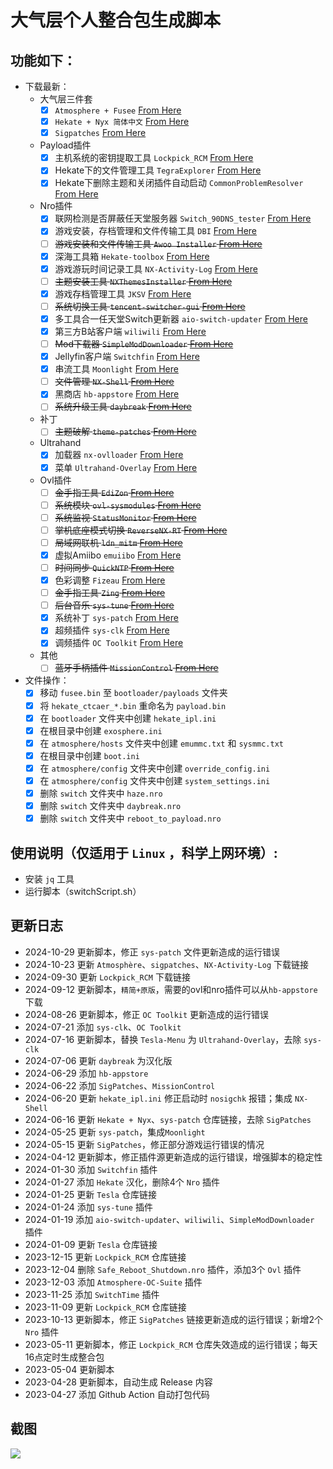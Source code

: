 # 大气层个人整合包生成脚本

## 功能如下：

- 下载最新：
  - 大气层三件套
    - [x] `Atmosphere + Fusee` [From Here](https://github.com/Atmosphere-NX/Atmosphere/releases/latest)
    - [x] `Hekate + Nyx 简体中文` [From Here](https://github.com/easyworld/hekate/releases/latest)
    - [x] `Sigpatches` [From Here](https://sigmapatches.su/sigpatches.zip?06.11.2024)
  - Payload插件
    - [x] 主机系统的密钥提取工具 `Lockpick_RCM` [From Here](https://sigmapatches.su/Lockpick_RCM_v1.9.12.zip?12.30.2023)
    - [x] Hekate下的文件管理工具 `TegraExplorer` [From Here](https://github.com/suchmememanyskill/TegraExplorer/releases/latest)
    - [x] Hekate下删除主题和关闭插件自动启动 `CommonProblemResolver` [From Here](https://github.com/zdm65477730/CommonProblemResolver/releases/latest)
  - Nro插件
    - [x] 联网检测是否屏蔽任天堂服务器 `Switch_90DNS_tester` [From Here](https://github.com/meganukebmp/Switch_90DNS_tester/releases/latest)
    - [x] 游戏安装，存档管理和文件传输工具 `DBI` [From Here](https://github.com/rashevskyv/dbi/releases/latest)
    - [ ] ~~游戏安装和文件传输工具 `Awoo Installer` [From Here](https://github.com/dragonflylee/Awoo-Installer/releases/latest)~~
    - [x] 深海工具箱 `Hekate-toolbox` [From Here](https://github.com/WerWolv/Hekate-Toolbox/releases/latest)
    - [x] 游戏游玩时间记录工具 `NX-Activity-Log` [From Here](https://github.com/zdm65477730/NX-Activity-Log/releases/latest)
    - [ ] ~~主题安装工具 `NXThemesInstaller` [From Here](https://github.com/exelix11/SwitchThemeInjector/releases/latest)~~
    - [x] 游戏存档管理工具 `JKSV` [From Here](https://github.com/J-D-K/JKSV/releases/latest)
    - [ ] ~~系统切换工具 `tencent-switcher-gui` [From Here](https://github.com/CaiMiao/Tencent-switcher-GUI/releases/latest)~~
    - [x] 多工具合一任天堂Switch更新器 `aio-switch-updater` [From Here](https://github.com/HamletDuFromage/aio-switch-updater/releases/latest)
    - [x] 第三方B站客户端 `wiliwili` [From Here](https://github.com/xfangfang/wiliwili/releases/latest)
    - [ ] ~~Mod下载器 `SimpleModDownloader` [From Here](https://github.com/PoloNX/SimpleModDownloader/releases/latest)~~
    - [x] Jellyfin客户端 `Switchfin` [From Here](https://github.com/dragonflylee/switchfin/releases/latest)
    - [x] 串流工具 `Moonlight` [From Here](https://github.com/XITRIX/Moonlight-Switch/releases/latest)
    - [ ] ~~文件管理 `NX-Shell` [From Here](https://www.tekqart.com/thread-222735-1-1.html)~~
    - [x] 黑商店 `hb-appstore`  [From Here](https://github.com/fortheusers/hb-appstore/releases/latest)
    - [ ] ~~系统升级工具 `daybreak`  [From Here](https://www.tekqart.com/thread-258184-1-1.html)~~

  - 补丁
    - [ ] ~~主题破解 `theme-patches` [From Here](https://github.com/exelix11/theme-patches)~~
  - Ultrahand
    - [x] 加载器 `nx-ovlloader` [From Here](https://github.com/ppkantorski/nx-ovlloader/releases/latest)
    - [x] 菜单 `Ultrahand-Overlay` [From Here](https://github.com/ppkantorski/Ultrahand-Overlay/releases/latest)
  - Ovl插件
    - [ ] ~~金手指工具 `EdiZon` [From Here](https://www.tekqart.com/thread-222735-1-1.html)~~
    - [ ] ~~系统模块 `ovl-sysmodules` [From Here](https://www.tekqart.com/thread-222735-1-1.html)~~
    - [ ] ~~系统监视 `StatusMonitor` [From Here](https://www.tekqart.com/thread-222735-1-1.html)~~
    - [ ] ~~掌机底座模式切换 `ReverseNX-RT` [From Here](https://www.tekqart.com/thread-222735-1-1.html)~~
    - [ ] ~~局域网联机 `ldn_mitm` [From Here](https://www.tekqart.com/thread-222735-1-1.html)~~
    - [x] 虚拟Amiibo `emuiibo` [From Here](https://github.com/XorTroll/emuiibo/releases/latest)
    - [ ] ~~时间同步 `QuickNTP` [From Here](https://www.tekqart.com/thread-222735-1-1.html)~~
    - [x] 色彩调整 `Fizeau` [From Here](https://github.com/averne/Fizeau/releases/latest)
    - [ ] ~~金手指工具 `Zing` [From Here](https://www.tekqart.com/thread-222735-1-1.html)~~
    - [ ] ~~后台音乐 `sys-tune` [From Here](https://www.tekqart.com/thread-370954-1-1.html)~~
    - [x] 系统补丁 `sys-patch` [From Here](https://github.com/impeeza/sys-patch/releases/latest)
    - [x] 超频插件 `sys-clk` [From Here](https://github.com/retronx-team/sys-clk/releases/latest)
    - [x] 调频插件 `OC Toolkit` [From Here](https://github.com/halop/OC_Toolkit_SC_EOS/releases/latest)

  - 其他
    - [ ] ~~蓝牙手柄插件 `MissionControl` [From Here](https://github.com/ndeadly/MissionControl/releases/latest)~~

- 文件操作：
    - [x] 移动 `fusee.bin` 至 `bootloader/payloads` 文件夹
    - [x] 将 `hekate_ctcaer_*.bin` 重命名为 `payload.bin`
    - [x] 在 `bootloader` 文件夹中创建 `hekate_ipl.ini`
    - [x] 在根目录中创建 `exosphere.ini`
    - [x] 在 `atmosphere/hosts` 文件夹中创建 `emummc.txt` 和 `sysmmc.txt`
    - [x] 在根目录中创建 `boot.ini`
    - [x] 在 `atmosphere/config` 文件夹中创建 `override_config.ini`
    - [x] 在 `atmosphere/config` 文件夹中创建 `system_settings.ini`
    - [x] 删除 `switch` 文件夹中 `haze.nro`
    - [x] 删除 `switch` 文件夹中 `daybreak.nro`
    - [x] 删除 `switch` 文件夹中 `reboot_to_payload.nro`

## 使用说明（仅适用于 `Linux` ，科学上网环境）:
  - 安装 `jq` 工具
  - 运行脚本（switchScript.sh）

## 更新日志
- 2024-10-29 更新脚本，修正 `sys-patch` 文件更新造成的运行错误
- 2024-10-23 更新 `Atmosphère`、`sigpatches`、`NX-Activity-Log` 下载链接
- 2024-09-30 更新 `Lockpick_RCM` 下载链接
- 2024-09-12 更新脚本，`精简+原版`，需要的ovl和nro插件可以从`hb-appstore`下载
- 2024-08-26 更新脚本，修正 `OC Toolkit` 更新造成的运行错误
- 2024-07-21 添加 `sys-clk`、`OC Toolkit`
- 2024-07-16 更新脚本，替换 `Tesla-Menu` 为 `Ultrahand-Overlay`，去除 `sys-clk`
- 2024-07-06 更新 `daybreak` 为汉化版
- 2024-06-29 添加 `hb-appstore`
- 2024-06-22 添加 `SigPatches`、`MissionControl`
- 2024-06-20 更新 `hekate_ipl.ini` 修正启动时 `nosigchk` 报错；集成 `NX-Shell`
- 2024-06-16 更新 `Hekate + Nyx`、`sys-patch` 仓库链接，去除 `SigPatches`
- 2024-05-25 更新 `sys-patch`，集成`Moonlight`
- 2024-05-15 更新 `SigPatches`，修正部分游戏运行错误的情况
- 2024-04-12 更新脚本，修正插件源更新造成的运行错误，增强脚本的稳定性
- 2024-01-30 添加 `Switchfin` 插件
- 2024-01-27 添加 `Hekate` 汉化，删除4个 `Nro` 插件
- 2024-01-25 更新 `Tesla` 仓库链接
- 2024-01-24 添加 `sys-tune` 插件
- 2024-01-19 添加 `aio-switch-updater`、`wiliwili`、`SimpleModDownloader` 插件
- 2024-01-09 更新 `Tesla` 仓库链接
- 2023-12-15 更新 `Lockpick_RCM` 仓库链接
- 2023-12-04 删除 `Safe_Reboot_Shutdown.nro` 插件，添加3个 `Ovl` 插件
- 2023-12-03 添加 `Atmosphere-OC-Suite` 插件
- 2023-11-25 添加 `SwitchTime` 插件
- 2023-11-09 更新 `Lockpick_RCM` 仓库链接
- 2023-10-13 更新脚本，修正 `SigPatches` 链接更新造成的运行错误；新增2个 `Nro` 插件
- 2023-05-11 更新脚本，修正 `Lockpick_RCM` 仓库失效造成的运行错误；每天16点定时生成整合包
- 2023-05-04 更新脚本
- 2023-04-28 更新脚本，自动生成 Release 内容
- 2023-04-27 添加 Github Action 自动打包代码

## 截图
![](https://raw.githubusercontent.com/huangqian8/SwitchPlugins/main/screenshot/screenshot.png)